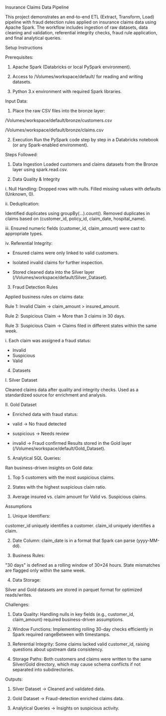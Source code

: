 Insurance Claims Data Pipeline

This project demonstrates an end-to-end ETL (Extract, Transform, Load) pipeline with fraud detection rules applied on insurance claims data using Apache Spark. The workflow includes ingestion of raw datasets, data cleaning and validation, referential integrity checks, fraud rule application, and final analytical queries.

Setup Instructions

Prerequisites:

1. Apache Spark (Databricks or local PySpark environment).

2. Access to /Volumes/workspace/default/ for reading and writing datasets.

3. Python 3.x environment with required Spark libraries.

Input Data:

1. Place the raw CSV files into the bronze layer:

/Volumes/workspace/default/bronze/customers.csv

/Volumes/workspace/default/bronze/claims.csv

2. Execution
Run the PySpark code step by step in a Databricks notebook (or any Spark-enabled environment).

Steps Followed:

1. Data Ingestion
Loaded customers and claims datasets from the Bronze layer using spark.read.csv.

2. Data Quality & Integrity

i. Null Handling:
Dropped rows with nulls.
Filled missing values with defaults (Unknown, 0).

ii. Deduplication:

Identified duplicates using groupBy(...).count().
Removed duplicates in claims based on (customer_id, policy_id, claim_date, hospital_name).


iii. Ensured numeric fields (customer_id, claim_amount) were cast to appropriate types.

iv. Referential Integrity:

- Ensured claims were only linked to valid customers.

- Isolated invalid claims for further inspection.

- Stored cleaned data into the Silver layer (/Volumes/workspace/default/Silver_Dataset).

3. Fraud Detection Rules

Applied business rules on claims data:

Rule 1: Invalid Claim → claim_amount > insured_amount.

Rule 2: Suspicious Claim → More than 3 claims in 30 days.

Rule 3: Suspicious Claim → Claims filed in different states within the same week.

i. Each claim was assigned a fraud status:

- Invalid
- Suspicious
- Valid

4. Datasets

I. Silver Dataset

Cleaned claims data after quality and integrity checks.
Used as a standardized source for enrichment and analysis.

II. Gold Dataset

- Enriched data with fraud status:
- valid → No fraud detected
- suspicious → Needs review

- invalid → Fraud confirmed
Results stored in the Gold layer (/Volumes/workspace/default/Gold_Dataset).

5. Analytical SQL Queries:

Ran business-driven insights on Gold data:

1. Top 5 customers with the most suspicious claims.

2. States with the highest suspicious claim ratio.

3. Average insured vs. claim amount for Valid vs. Suspicious claims.

Assumptions

1. Unique Identifiers:

customer_id uniquely identifies a customer.
claim_id uniquely identifies a claim.

2. Date Column:
claim_date is in a format that Spark can parse (yyyy-MM-dd).

3. Business Rules:

"30 days" is defined as a rolling window of 30×24 hours.
State mismatches are flagged only within the same week.

4. Data Storage:

Silver and Gold datasets are stored in parquet format for optimized reads/writes.

Challenges:

1. Data Quality: Handling nulls in key fields (e.g., customer_id, claim_amount) required business-driven assumptions.

2. Window Functions: Implementing rolling 30-day checks efficiently in Spark required rangeBetween with timestamps.

3. Referential Integrity: Some claims lacked valid customer_id, raising questions about upstream data consistency.

4. Storage Paths: Both customers and claims were written to the same Silver/Gold directory, which may cause schema conflicts if not separated into subdirectories.

Outputs:

1. Silver Dataset → Cleaned and validated data.

2. Gold Dataset → Fraud-detection enriched claims data.

3. Analytical Queries → Insights on suspicious activity.
